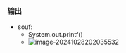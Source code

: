 ### 输出

- souf:
  - System.out.printf()
  - ![image-20241028202035532](https://gitee.com/ppedmo/pic-go/raw/master/img/202410282020588.png)